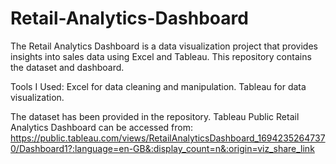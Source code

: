 # Retail-Analytics-Dashboard
The Retail Analytics Dashboard is a data visualization project that provides insights into sales data using Excel and Tableau. This repository contains the dataset and dashboard.

Tools I Used:
Excel for data cleaning and manipulation.
Tableau for data visualization.

The dataset has been provided in the repository.
Tableau Public Retail Analytics Dashboard can be accessed from: https://public.tableau.com/views/RetailAnalyticsDashboard_16942352647370/Dashboard1?:language=en-GB&:display_count=n&:origin=viz_share_link
